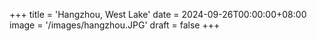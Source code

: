 +++
title = 'Hangzhou, West Lake'
date = 2024-09-26T00:00:00+08:00
image = '/images/hangzhou.JPG'
draft = false
+++
